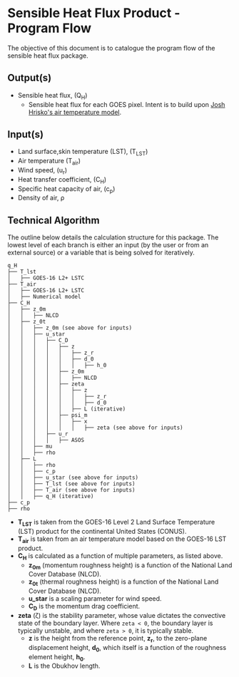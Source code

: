 # Sensible Heat Flux Product - Program Flow

The objective of this document is to catalogue the program flow of the sensible heat flux package.

## Output(s)
- Sensible heat flux, (Q<sub>H</sub>)
    - Sensible heat flux for each GOES pixel. Intent is to build upon [Josh Hrisko's air temperature model](https://github.com/makerportal).

## Input(s)
- Land surface,skin temperature (LST), (T<sub>LST</sub>)
- Air temperature (T<sub>air</sub>)
- Wind speed, (u<sub>r</sub>)
- Heat transfer coefficient, (C<sub>H</sub>)
- Specific heat capacity of air, (c<sub>p</sub>)
- Density of air, &rho;

## Technical Algorithm
The outline below details the calculation structure for this package. The lowest level of each branch is either an input (by the user or from an external source) or a variable that is being solved for iteratively. 
 
``` 
q_H
├── T_lst
│   ├── GOES-16 L2+ LSTC
├── T_air
│   ├── GOES-16 L2+ LSTC
│   ├── Numerical model
├── C_H
│   ├── z_0m
│   │   ├── NLCD
│   ├── z_0t
│   │   ├── z_0m (see above for inputs)
│   │   ├── u_star
│   │   │   ├── C_D
│   │   │   │   ├── z
│   │   │   │   │   ├── z_r
│   │   │   │   │   ├── d_0
│   │   │   │   │   │   ├── h_0
│   │   │   │   ├── z_0m
│   │   │   │   │   ├── NLCD
│   │   │   │   ├── zeta
│   │   │   │   │   ├── z
│   │   │   │   │   │   ├── z_r
│   │   │   │   │   │   ├── d_0
│   │   │   │   │   ├── L (iterative)
│   │   │   │   ├── psi_m
│   │   │   │   │   ├── x
│   │   │   │   │   │   ├── zeta (see above for inputs)
│   │   │   ├── u_r
│   │   │   │   ├── ASOS
│   │   ├── mu
│   │   ├── rho
│   ├── L
│   │   ├── rho
│   │   ├── c_p
│   │   ├── u_star (see above for inputs)
│   │   ├── T_lst (see above for inputs)
│   │   ├── T_air (see above for inputs)
│   │   ├── q_H (iterative)
├── c_p
├── rho
``` 
- **T**<sub>**LST**</sub> is taken from the GOES-16 Level 2 Land Surface Temperature (LST) product for the continental United States (CONUS).
- **T**<sub>**air**</sub> is taken from an air temperature model based on the GOES-16 LST product.
- **C**<sub>**H**</sub> is calculated as a function of multiple parameters, as listed above.
    - **z**<sub>**0m**</sub> (momentum roughness height) is a function of the National Land Cover Database (NLCD).
    - **z**<sub>**0t**</sub> (thermal roughness height) is a function of the National Land Cover Database (NLCD).
    - **u_star** is a scaling parameter for wind speed.
    - **C**<sub>**D**</sub> is the momentum drag coefficient.
- **zeta** (&zeta;) is the stability parameter, whose value dictates the convective state of the boundary layer. Where `zeta < 0`, the boundary layer is typically unstable, and where `zeta > 0`, it is typically stable.
    - **z** is the height from the reference point, **z**<sub>**r**</sub>, to the zero-plane displacement height, **d**<sub>**0**</sub>, which itself is a function of the roughness element height, **h**<sub>**0**</sub>.
    - **L** is the Obukhov length.